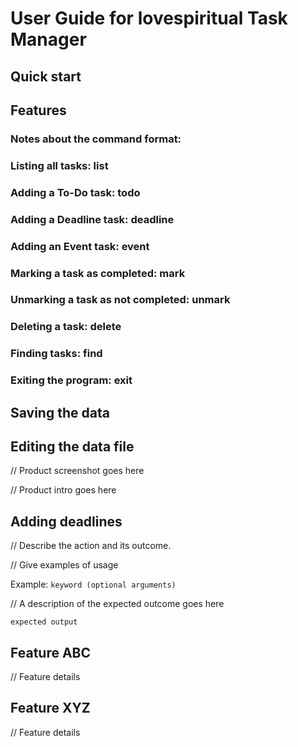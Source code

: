 # User Guide for lovespiritual Task Manager

## Quick start
## Features
### Notes about the command format:
### Listing all tasks: list
### Adding a To-Do task: todo
### Adding a Deadline task: deadline
### Adding an Event task: event
### Marking a task as completed: mark
### Unmarking a task as not completed: unmark
### Deleting a task: delete
### Finding tasks: find
### Exiting the program: exit
## Saving the data
## Editing the data file


// Product screenshot goes here

// Product intro goes here

## Adding deadlines

// Describe the action and its outcome.

// Give examples of usage

Example: `keyword (optional arguments)`

// A description of the expected outcome goes here

```
expected output
```

## Feature ABC

// Feature details


## Feature XYZ

// Feature details
